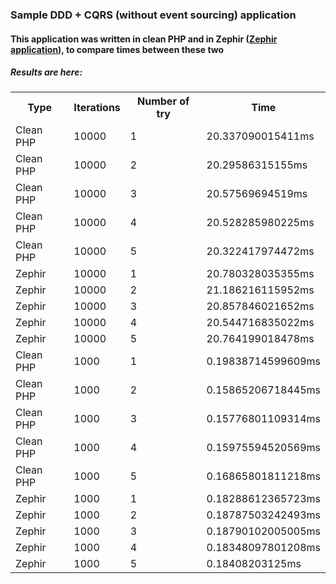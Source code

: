 <h3>Sample DDD + CQRS (without event sourcing) application</h3>

<h4>This application was written in clean PHP and in Zephir (<a href="https://github.com/dgafka/zephir-BookStore">Zephir application</a>), to compare times between these two</h4>

<h5>Results are here:</h5>

<table>
  <tr>
    <th>Type</th>
    <th>Iterations</th> 
    <th>Number of try</th>
    <th>Time</th>
  </tr>
  <tr>
    <td>Clean PHP</td>
    <td>10000</td> 
    <td>1</td>
    <td>20.337090015411ms</td>
  </tr>
    <tr>
    <td>Clean PHP</td>
    <td>10000</td> 
    <td>2</td>
    <td>20.29586315155ms</td>
  </tr>
    <tr>
    <td>Clean PHP</td>
    <td>10000</td> 
    <td>3</td>
    <td>20.57569694519ms</td>
  </tr>
    <tr>
    <td>Clean PHP</td>
    <td>10000</td> 
    <td>4</td>
    <td>20.528285980225ms</td>
  </tr>
    <tr>
    <td>Clean PHP</td>
    <td>10000</td> 
    <td>5</td>
    <td>20.322417974472ms</td>
  </tr>
  
  
  <tr>
    <td>Zephir</td>
    <td>10000</td> 
    <td>1</td>
    <td>20.780328035355ms</td>
  </tr>
    <tr>
    <td>Zephir</td>
    <td>10000</td> 
    <td>2</td>
    <td>21.186216115952ms</td>
  </tr>
    <tr>
    <td>Zephir</td>
    <td>10000</td> 
    <td>3</td>
    <td>20.857846021652ms</td>
  </tr>
    <tr>
    <td>Zephir</td>
    <td>10000</td> 
    <td>4</td>
    <td>20.544716835022ms</td>
  </tr>
    <tr>
    <td>Zephir</td>
    <td>10000</td> 
    <td>5</td>
    <td>20.764199018478ms</td>
  </tr>
  
  <tr>
    <td>Clean PHP</td>
    <td>1000</td> 
    <td>1</td>
    <td>0.19838714599609ms</td>
  </tr>
    <tr>
    <td>Clean PHP</td>
    <td>1000</td> 
    <td>2</td>
    <td>0.15865206718445ms</td>
  </tr>
    <tr>
    <td>Clean PHP</td>
    <td>1000</td> 
    <td>3</td>
    <td>0.15776801109314ms</td>
  </tr>
    <tr>
    <td>Clean PHP</td>
    <td>1000</td> 
    <td>4</td>
    <td>0.15975594520569ms</td>
  </tr>
    <tr>
    <td>Clean PHP</td>
    <td>1000</td> 
    <td>5</td>
    <td>0.16865801811218ms</td>
  </tr>
  
  <tr>
    <td>Zephir</td>
    <td>1000</td> 
    <td>1</td>
    <td>0.18288612365723ms</td>
  </tr>
    <tr>
    <td>Zephir</td>
    <td>1000</td> 
    <td>2</td>
    <td>0.18787503242493ms</td>
  </tr>
    <tr>
    <td>Zephir</td>
    <td>1000</td> 
    <td>3</td>
    <td>0.18790102005005ms</td>
  </tr>
    <tr>
    <td>Zephir</td>
    <td>1000</td> 
    <td>4</td>
    <td>0.18348097801208ms</td>
  </tr>
    <tr>
    <td>Zephir</td>
    <td>1000</td> 
    <td>5</td>
    <td>0.18408203125ms</td>
  </tr>
  
</table>

</table>
